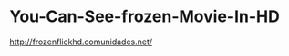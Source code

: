 You-Can-See-frozen-Movie-In-HD
==============================

http://frozenflickhd.comunidades.net/
